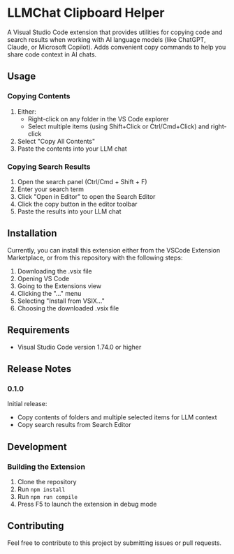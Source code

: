 # LLMChat Clipboard Helper

A Visual Studio Code extension that provides utilities for copying code and search results when working with AI language models (like ChatGPT, Claude, or Microsoft Copilot). Adds convenient copy commands to help you share code context in AI chats.

## Usage

### Copying Contents
1. Either:
   - Right-click on any folder in the VS Code explorer
   - Select multiple items (using Shift+Click or Ctrl/Cmd+Click) and right-click
2. Select "Copy All Contents"
3. Paste the contents into your LLM chat

### Copying Search Results
1. Open the search panel (Ctrl/Cmd + Shift + F)
2. Enter your search term
3. Click "Open in Editor" to open the Search Editor
4. Click the copy button in the editor toolbar
5. Paste the results into your LLM chat

## Installation

Currently, you can install this extension either from the VSCode Extension Marketplace, or from this repository with the following steps:
1. Downloading the .vsix file
2. Opening VS Code
3. Going to the Extensions view
4. Clicking the "..." menu
5. Selecting "Install from VSIX..."
6. Choosing the downloaded .vsix file

## Requirements

- Visual Studio Code version 1.74.0 or higher

## Release Notes

### 0.1.0

Initial release:
- Copy contents of folders and multiple selected items for LLM context
- Copy search results from Search Editor

## Development

### Building the Extension

1. Clone the repository
2. Run `npm install`
3. Run `npm run compile`
4. Press F5 to launch the extension in debug mode

## Contributing

Feel free to contribute to this project by submitting issues or pull requests.